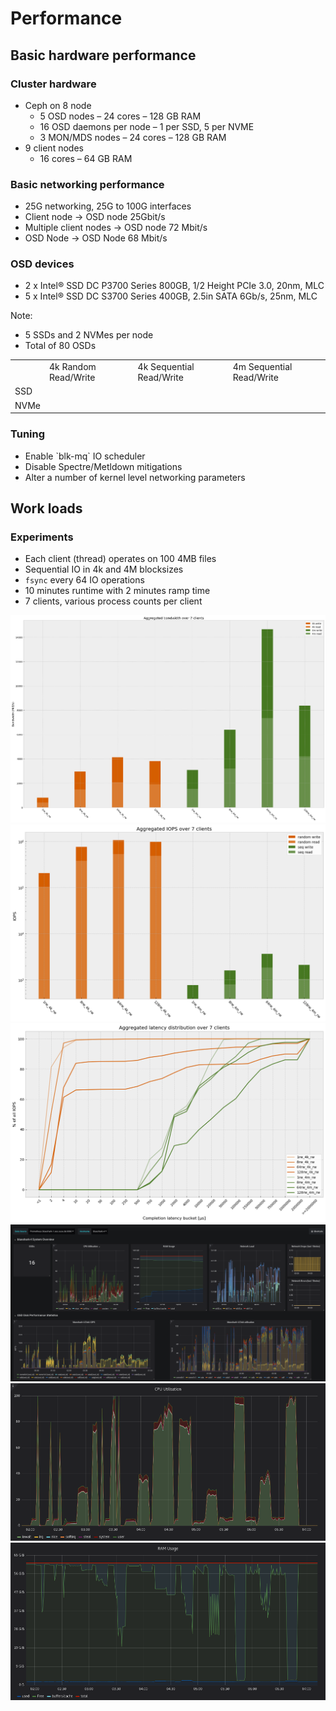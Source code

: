 <!-- .slide: data-state="section-break-2" id="Performance" data-timing="10s" -->
# Performance


<!-- .slide: class="col-container" data-state="normal" id="perf-intro" data-menu-title="Performance" -->
## Basic hardware performance

<div class="col-container">

<div class="col">
<h3>Cluster hardware</h3>
<ul>
<li>Ceph on 8 node
  <ul>
  <li>5 OSD nodes – 24 cores – 128 GB RAM</li>
  <li>16 OSD daemons per node – 1 per SSD, 5 per NVME</li>
  <li>3 MON/MDS nodes – 24 cores – 128 GB RAM</li>
  </ul></li>
<li>9 client nodes
  <ul>
  <li>16 cores – 64 GB RAM</li>
  </ul></li>
</ul>
</div>

<div class="col">
<h3>Basic networking performance</h3>
<ul>
<li>25G networking, 25G to 100G interfaces</li>
<li>Client node -> OSD node 25Gbit/s</li>
<li>Multiple client nodes -> OSD node 72 Mbit/s</li>
<li>OSD Node -> OSD Node 68 Mbit/s</li>
</ul>
</div>

</div>

### OSD devices
* 2 x Intel® SSD DC P3700 Series 800GB, 1/2 Height PCIe 3.0, 20nm, MLC
* 5 x Intel® SSD DC S3700 Series 400GB, 2.5in SATA 6Gb/s, 25nm, MLC

Note:
* 5 SSDs and 2 NVMes per node
* Total of 80 OSDs

<table>
<tr>
<td></td><td>4k Random Read/Write</td><td>4k Sequential Read/Write</td><td>4m Sequential
Read/Write</td>
</tr>
<tr>
<td>SSD</td><td></td><td></td><td></td>
</tr>
<tr>
<td>NVMe</td><td></td><td></td><td></td>
</tr>
</table>

<h3>Tuning</h3>
<ul>
<li>Enable `blk-mq` IO scheduler</li>
<li>Disable Spectre/Metldown mitigations</li>
<li>Alter a number of kernel level networking parameters</li>
</ul>


<!-- .slide: class="col-container" data-state="normal" id="perf-experiment" data-menu-title="Experiment description" -->
## Work loads

### Experiments

* Each client (thread) operates on 100 4MB files
* Sequential IO in 4k and 4M blocksizes
* `fsync` every 64 IO operations
* 10 minutes runtime with 2 minutes ramp time
* 7 clients, various process counts per client


<!-- .slide: data-state="normal" class="full-screen" id="cephs-bandwidth" data-menu-title="CephFS Bandwidth" data-timing="10s" -->
<img alt="CephFS bandwidth" src="images/cephfs_bw.png"/>


<!-- .slide: data-state="normal" class="full-screen" id="cephfs-iops" data-menu-title="CephFS IOps" data-timing="10s" -->
<img alt="CephFS IOps" src="images/cephfs_iops.png"/>


<!-- .slide: data-state="normal" class="full-screen" id="cephfs-lats" data-menu-title="CephFS latencies" data-timing="10s" -->
<img alt="CephFS latencies" src="images/cephfs_lats.png"/>


<!-- .slide: data-state="normal" class="full-screen" id="osd-load" data-menu-title="OSD Load" data-timing="10s" -->
<img alt="OSD load" src="images/osd_host_load.png"/>


<!-- .slide: data-state="normal" class="full-screen" id="client-cpu" data-menu-title="Client CPU" data-timing="10s" -->
<img alt="Client cpu utilisation" src="images/cephfs_client_cpu.png"/>


<!-- .slide: data-state="normal" class="full-screen" id="client-ram" data-menu-title="Client memory utilisation" data-timing="10s" -->
<img alt="Client memory utilisation" src="images/cephfs_client_mem.png"/>
